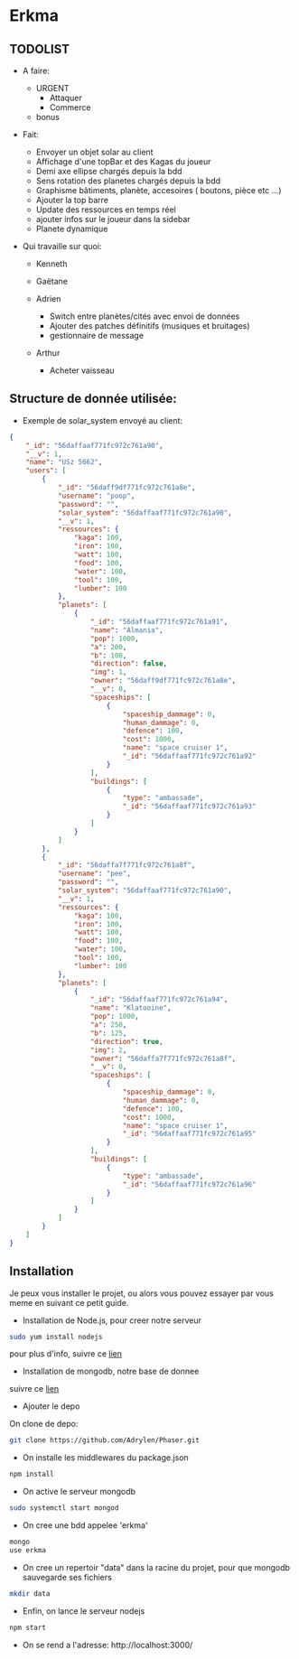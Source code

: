 # Erkma

## TODOLIST

* A faire:
  * URGENT
    * Attaquer
    * Commerce
  * bonus


* Fait:
  * Envoyer un objet solar au client
  * Affichage d'une topBar et des Kagas du joueur
  * Demi axe ellipse chargés depuis la bdd
  * Sens rotation  des planetes chargés depuis la bdd
  * Graphisme bâtiments, planète, accesoires ( boutons, pièce etc ...)
  * Ajouter la top barre
  * Update des ressources en temps réel
  * ajouter infos sur le joueur dans la sidebar
  * Planete dynamique

* Qui travaille sur quoi:

  * Kenneth
  

  * Gaëtane


  * Adrien
	  * Switch entre planètes/cités avec envoi de données
	  * Ajouter des patches définitifs (musiques et bruitages)
    * gestionnaire de message

  * Arthur
    * Acheter vaisseau


## Structure de donnée utilisée:

* Exemple de solar_system envoyé au client:
```json
{
    "_id": "56daffaaf771fc972c761a90",
    "__v": 1,
    "name": "USz 5662",
    "users": [
        {
            "_id": "56daff9df771fc972c761a8e",
            "username": "poop",
            "password": "",
            "solar_system": "56daffaaf771fc972c761a90",
            "__v": 1,
            "ressources": {
                "kaga": 100,
                "iron": 100,
                "watt": 100,
                "food": 100,
                "water": 100,
                "tool": 100,
                "lumber": 100
            },
            "planets": [
                {
                    "_id": "56daffaaf771fc972c761a91",
                    "name": "Almania",
                    "pop": 1000,
                    "a": 200,
                    "b": 100,
                    "direction": false,
                    "img": 1,
                    "owner": "56daff9df771fc972c761a8e",
                    "__v": 0,
                    "spaceships": [
                        {
                            "spaceship_dammage": 0,
                            "human_dammage": 0,
                            "defence": 100,
                            "cost": 1000,
                            "name": "space cruiser 1",
                            "_id": "56daffaaf771fc972c761a92"
                        }
                    ],
                    "buildings": [
                        {
                            "type": "ambassade",
                            "_id": "56daffaaf771fc972c761a93"
                        }
                    ]
                }
            ]
        },
        {
            "_id": "56daffa7f771fc972c761a8f",
            "username": "pee",
            "password": "",
            "solar_system": "56daffaaf771fc972c761a90",
            "__v": 1,
            "ressources": {
                "kaga": 100,
                "iron": 100,
                "watt": 100,
                "food": 100,
                "water": 100,
                "tool": 100,
                "lumber": 100
            },
            "planets": [
                {
                    "_id": "56daffaaf771fc972c761a94",
                    "name": "Klatooine",
                    "pop": 1000,
                    "a": 250,
                    "b": 125,
                    "direction": true,
                    "img": 2,
                    "owner": "56daffa7f771fc972c761a8f",
                    "__v": 0,
                    "spaceships": [
                        {
                            "spaceship_dammage": 0,
                            "human_dammage": 0,
                            "defence": 100,
                            "cost": 1000,
                            "name": "space cruiser 1",
                            "_id": "56daffaaf771fc972c761a95"
                        }
                    ],
                    "buildings": [
                        {
                            "type": "ambassade",
                            "_id": "56daffaaf771fc972c761a96"
                        }
                    ]
                }
            ]
        }
    ]
}
```

## Installation

Je peux vous installer le projet, ou alors vous pouvez essayer par vous meme en suivant ce petit guide.

 * Installation de Node.js, pour creer notre serveur

```bash
sudo yum install nodejs
```

pour plus d'info, suivre ce [lien](https://docs.npmjs.com/getting-started/installing-node)  

* Installation de mongodb, notre base de donnee

suivre ce [lien](http://www.liquidweb.com/kb/how-to-install-mongodb-on-fedora-20/)

* Ajouter le depo

On clone de depo:
```bash
git clone https://github.com/Adrylen/Phaser.git
```

* On installe les middlewares du package.json
```bash
npm install
```

* On active le serveur mongodb
```bash
sudo systemctl start mongod
```

* On cree une bdd appelee 'erkma'
```bash
mongo
use erkma
```

* On cree un repertoir "data" dans la racine du projet, pour que mongodb sauvegarde ses fichiers
```bash
mkdir data
```

* Enfin, on lance le serveur nodejs
```bash
npm start
```

* On se rend a l'adresse:  http://localhost:3000/
